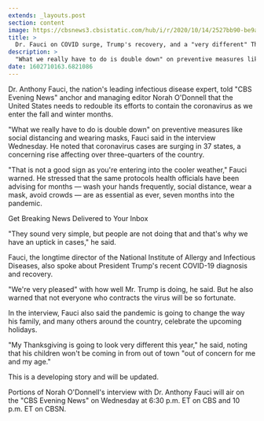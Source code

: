 ```yaml
--- 
extends: _layouts.post 
section: content 
image: https://cbsnews3.cbsistatic.com/hub/i/r/2020/10/14/2527bb90-be9a-482b-baeb-9056770ffedb/thumbnail/1200x630/20c87a9b009d265a5c14db118d933436/fauci.jpg 
title: > 
  Dr. Fauci on COVID surge, Trump's recovery, and a "very different" Thanksgiving 
description: > 
  "What we really have to do is double down" on preventive measures like social distancing and wearing masks, Fauci said in the interview Wednesday."That is not a good sign as you're entering into the cooler weather," Fauci warned.Fauci, the longtime director of the National Institute of Allergy and Infectious Diseases, also spoke about President Trump's recent COVID-19 diagnosis and recovery.In the interview, Fauci also said the pandemic is going to change the way his family, and many others around the country, celebrate the upcoming holidays.Portions of Norah O'Donnell's interview with Dr. Anthony Fauci will air on the "CBS Evening News" on Wednesday at 6:30 p.m. 
date: 1602710163.6821086 
--- 
```

Dr. Anthony Fauci, the nation's leading infectious disease expert, told "CBS Evening News" anchor and managing editor Norah O'Donnell that the United States needs to redouble its efforts to contain the coronavirus as we enter the fall and winter months.

"What we really have to do is double down" on preventive measures like social distancing and wearing masks, Fauci said in the interview Wednesday. He noted that coronavirus cases are surging in 37 states, a concerning rise affecting over three-quarters of the country.

"That is not a good sign as you're entering into the cooler weather," Fauci warned. He stressed that the same protocols health officials have been advising for months — wash your hands frequently, social distance, wear a mask, avoid crowds — are as essential as ever, seven months into the pandemic.

Get Breaking News Delivered to Your Inbox

"They sound very simple, but people are not doing that and that's why we have an uptick in cases," he said.

Fauci, the longtime director of the National Institute of Allergy and Infectious Diseases, also spoke about President Trump's recent COVID-19 diagnosis and recovery.

"We're very pleased" with how well Mr. Trump is doing, he said. But he also warned that not everyone who contracts the virus will be so fortunate.

In the interview, Fauci also said the pandemic is going to change the way his family, and many others around the country, celebrate the upcoming holidays.

"My Thanksgiving is going to look very different this year," he said, noting that his children won't be coming in from out of town "out of concern for me and my age."

This is a developing story and will be updated.

Portions of Norah O'Donnell's interview with Dr. Anthony Fauci will air on the "CBS Evening News" on Wednesday at 6:30 p.m. ET on CBS and 10 p.m. ET on CBSN.